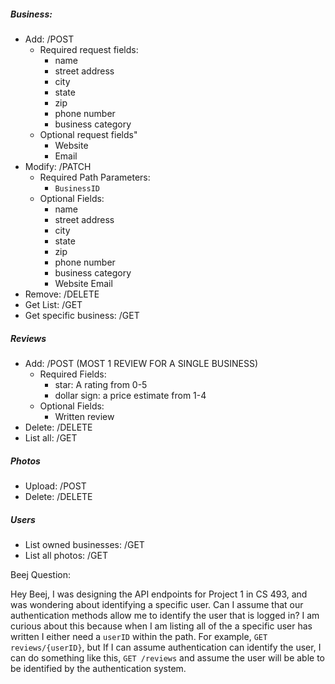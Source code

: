 ##### Business:
* Add: /POST
	* Required request fields:
		* name
		* street address
		* city
		* state 
		* zip
		* phone number
		* business category
	* Optional request fields"
		* Website
		* Email
* Modify: /PATCH
	* Required Path Parameters:
		* `BusinessID`
	* Optional Fields:
		* name
		* street address
		* city
		* state 
		* zip
		* phone number
		* business category
		* Website Email
* Remove: /DELETE 
* Get List: /GET
* Get specific business: /GET
##### Reviews
* Add: /POST (MOST 1 REVIEW FOR A SINGLE BUSINESS)
	* Required Fields:
		* star: A rating from 0-5
		* dollar sign: a price estimate from 1-4
	* Optional Fields:
		* Written review
* Delete: /DELETE
* List all: /GET
##### Photos
* Upload: /POST
* Delete: /DELETE
##### Users
* List owned businesses: /GET
* List all photos: /GET

Beej Question: 

Hey Beej, I was designing the API endpoints for Project 1 in CS 493, and was wondering about identifying a specific user. Can I assume that our authentication methods allow me to identify the user that is logged in? I am curious about this because when I am listing all of the a specific user has written I either need a `userID` within the path. For example, `GET reviews/{userID}`, but If I can assume authentication can identify the user, I can do something like this, `GET /reviews` and assume the user will be able to be identified by the authentication system.

